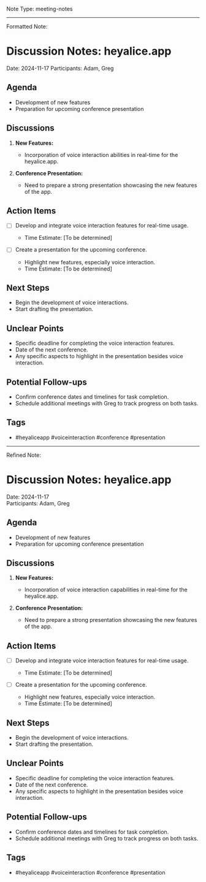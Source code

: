 Note Type: meeting-notes

---

Formatted Note:
# Discussion Notes: heyalice.app
Date: 2024-11-17
Participants: Adam, Greg

## Agenda
- Development of new features
- Preparation for upcoming conference presentation

## Discussions
1. **New Features:**
   - Incorporation of voice interaction abilities in real-time for the heyalice.app.
  
2. **Conference Presentation:**
   - Need to prepare a strong presentation showcasing the new features of the app.

## Action Items
- [ ] Develop and integrate voice interaction features for real-time usage.
  - Time Estimate: [To be determined]

- [ ] Create a presentation for the upcoming conference.
  - Highlight new features, especially voice interaction.
  - Time Estimate: [To be determined]

## Next Steps
- Begin the development of voice interactions.
- Start drafting the presentation.

## Unclear Points
- Specific deadline for completing the voice interaction features.
- Date of the next conference.
- Any specific aspects to highlight in the presentation besides voice interaction.

## Potential Follow-ups
- Confirm conference dates and timelines for task completion.
- Schedule additional meetings with Greg to track progress on both tasks. 

## Tags
- #heyaliceapp #voiceinteraction #conference #presentation

---

Refined Note:
# Discussion Notes: heyalice.app
Date: 2024-11-17  
Participants: Adam, Greg

## Agenda
- Development of new features
- Preparation for upcoming conference presentation

## Discussions
1. **New Features:**
   - Incorporation of voice interaction capabilities in real-time for the heyalice.app.

2. **Conference Presentation:**
   - Need to prepare a strong presentation showcasing the new features of the app.

## Action Items
- [ ] Develop and integrate voice interaction features for real-time usage.
  - Time Estimate: [To be determined]

- [ ] Create a presentation for the upcoming conference.
  - Highlight new features, especially voice interaction.
  - Time Estimate: [To be determined]

## Next Steps
- Begin the development of voice interactions.
- Start drafting the presentation.

## Unclear Points
- Specific deadline for completing the voice interaction features.
- Date of the next conference.
- Any specific aspects to highlight in the presentation besides voice interaction.

## Potential Follow-ups
- Confirm conference dates and timelines for task completion.
- Schedule additional meetings with Greg to track progress on both tasks.

## Tags
- #heyaliceapp #voiceinteraction #conference #presentation

